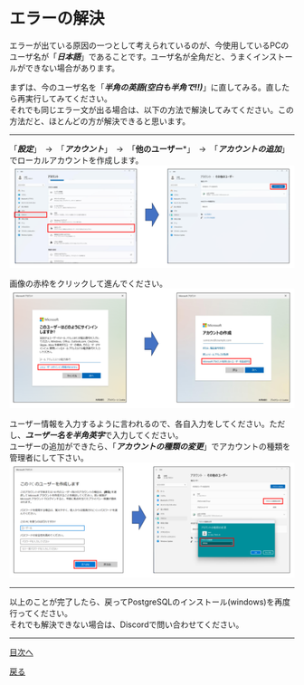 # エラーの解決

エラーが出ている原因の一つとして考えられているのが、今使用しているPCのユーザ名が「***日本語***」であることです。ユーザ名が全角だと、うまくインストールができない場合があります。  

まずは、今のユーザ名を「***半角の英語(空白も半角で!!)***」に直してみる。直したら再実行してみてください。  
それでも同じエラー文が出る場合は、以下の方法で解決してみてください。この方法だと、ほとんどの方が解決できると思います。  

___

「***設定***」　->　「***アカウント***」　->　「**他のユーザー***」　->　「***アカウントの追加***」でローカルアカウントを作成します。  
<img src="https://github.com/122yuuki/SDP_DB/blob/main/Section_1/img_ano/ano_1.png">

画像の赤枠をクリックして進んでください。  
<img src="https://github.com/122yuuki/SDP_DB/blob/main/Section_1/img_ano/ano_2.png">

ユーザー情報を入力するように言われるので、各自入力をしてください。ただし、***ユーザー名を半角英字***で入力してください。  
ユーザーの追加ができたら、「***アカウントの種類の変更***」でアカウントの種類を管理者にして下さい。  
<img src="https://github.com/122yuuki/SDP_DB/blob/main/Section_1/img_ano/ano_3.png">

___
以上のことが完了したら、戻ってPostgreSQLのインストール(windows)を再度行ってください。  
それでも解決できない場合は、Discordで問い合わせてください。  
___
[目次へ](https://github.com/122yuuki/SDP_DB/blob/main/README.md)

[戻る](https://github.com/122yuuki/SDP_DB/blob/main/Section_1/section_1-3.md)
